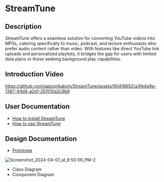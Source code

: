 # StreamTune

## Description

StreamTune offers a seamless solution for converting YouTube videos into MP3s, catering specifically to music, podcast, and lecture enthusiasts who prefer
audio content rather than video. With features like direct YouTube link uploads and personalized playlists, it bridges the gap for users with limited data
plans or those seeking background play capabilities. 

## Introduction Video
https://github.com/saboorbakshi/StreamTune/assets/90419652/a3fe4a9e-1387-44d4-a2e1-251510a2c9b9

## User Documentation

* [How to install StreamTune](https://github.com/saboorbakshi/StreamTune/wiki/How-to-install-StreamTune)
* [How to use StreamTune](https://github.com/saboorbakshi/StreamTune/wiki/How-to-use-StreamTune)

## Design Documentation

* [Prototype](https://www.figma.com/file/aUS71ACJcowSnjyBRoYlei/StreamTune?type=design&node-id=0-1&mode=design&t=a53XmDWV8p2OV2Bx-0)

![Screenshot_2024-04-07_at_9 50 09_PM-2](https://github.com/saboorbakshi/StreamTune/assets/90419652/3775a715-7e3a-4902-969a-7e2422d488c3)



* Class Diagram
* Component Diagram
